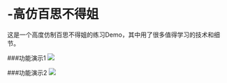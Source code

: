 # -高仿百思不得姐
这是一个高度仿制百思不得姐的练习Demo，其中用了很多值得学习的技术和细节。

###功能演示1
![](https://github.com/SilongLi/High-imitation-Baisibudejie/raw/master/高仿百思不得姐App/Logo/baisibudejie1.gif)

###功能演示2
![](https://github.com/SilongLi/High-imitation-Baisibudejie/raw/master/高仿百思不得姐App/Logo/baisibudejie2.gif)
